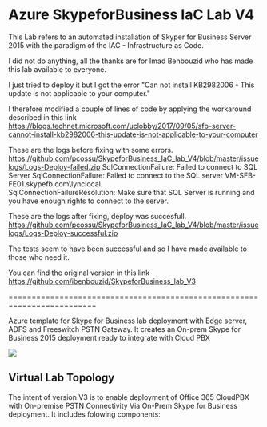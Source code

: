 # Azure SkypeforBusiness IaC Lab V4

This Lab refers to an automated installation of Skyper for Business Server 2015 with the paradigm of the IAC - Infrastructure as Code.

I did not do anything, all the thanks are for Imad Benbouzid who has made this lab available to everyone.

I just tried to deploy it but I got the error "Can not install KB2982006 - This update is not applicable to your computer."

I therefore modified a couple of lines of code by applying the workaround described in this link https://blogs.technet.microsoft.com/uclobby/2017/09/05/sfb-server-cannot-install-kb2982006-this-update-is-not-applicable-to-your-computer

These are the logs before fixing with some errors. https://github.com/pcossu/SkypeforBusiness_IaC_lab_V4/blob/master/issuelogs/Logs-Deploy-failed.zip
SqlConnectionFailure: Failed to connect to SQL Server
SqlConnectionFailure: Failed to connect to the SQL server VM-SFB-FE01.skypefb.com\lynclocal. 	 
SqlConnectionFailureResolution: Make sure that SQL Server is running and you have enough rights to connect to the server.

These are the logs after fixing, deploy was succesfull. https://github.com/pcossu/SkypeforBusiness_IaC_lab_V4/blob/master/issuelogs/Logs-Deploy-successful.zip

The tests seem to have been successful and so I have made available to those who need it.

You can find the original version in this link
https://github.com/ibenbouzid/SkypeforBusiness_lab_V3

=========================================================================


Azure template for Skype for Business lab deployment with Edge server, ADFS and Freeswitch PSTN Gateway. It creates an On-prem Skype for Business 2015 deployment ready to integrate with Cloud PBX

<a href="https://portal.azure.com/#create/Microsoft.Template/uri/https%3A%2F%2Fraw.githubusercontent.com%2Fpcossu%2FSkypeforBusiness_IaC_lab_V4%2Fmaster%2Fazuredeploy.json" target="_blank">
    <img src="http://azuredeploy.net/deploybutton.png"/> </a>

## Virtual Lab Topology

The intent of version V3 is to enable deployment of Office 365 CloudPBX with On-premise PSTN Connectivity Via On-Prem Skype for Business deployment. It includes folowing components:
